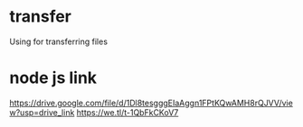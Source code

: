 # transfer
Using for transferring files 
# node js link
https://drive.google.com/file/d/1Dl8tesgggEIaAggn1FPtKQwAMH8rQJVV/view?usp=drive_link
https://we.tl/t-1QbFkCKoV7
